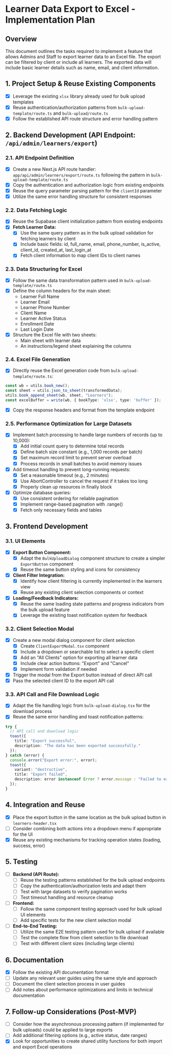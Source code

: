 # Learner Data Export to Excel - Implementation Plan

## Overview
This document outlines the tasks required to implement a feature that allows Admins and Staff to export learner data to an Excel file. The export can be filtered by client or include all learners. The exported data will include basic learner details such as name, email, and client information.

## 1. Project Setup & Reuse Existing Components
- [x] Leverage the existing `xlsx` library already used for bulk upload templates
- [x] Reuse authentication/authorization patterns from `bulk-upload-template/route.ts` and `bulk-upload/route.ts`
- [x] Follow the established API route structure and error handling pattern

## 2. Backend Development (API Endpoint: `/api/admin/learners/export`)

### 2.1. API Endpoint Definition
- [x] Create a new Next.js API route handler: `app/api/admin/learners/export/route.ts` following the pattern in `bulk-upload-template/route.ts`
- [x] Copy the authentication and authorization logic from existing endpoints
- [x] Reuse the query parameter parsing pattern for the `clientId` parameter
- [x] Utilize the same error handling structure for consistent responses

### 2.2. Data Fetching Logic
- [x] Reuse the Supabase client initialization pattern from existing endpoints
- [x] **Fetch Learner Data:**
    - [x] Use the same query pattern as in the bulk upload validation for fetching learners by client
    - [x] Include basic fields: id, full_name, email, phone_number, is_active, client_id, created_at, last_login_at
    - [x] Fetch client information to map client IDs to client names

### 2.3. Data Structuring for Excel
- [x] Follow the same data transformation pattern used in `bulk-upload-template/route.ts`
- [x] Define the column headers for the main sheet:
    - Learner Full Name
    - Learner Email
    - Learner Phone Number
    - Client Name
    - Learner Active Status
    - Enrollment Date
    - Last Login Date
- [x] Structure the Excel file with two sheets:
    - Main sheet with learner data
    - An instructions/legend sheet explaining the columns

### 2.4. Excel File Generation
- [x] Directly reuse the Excel generation code from `bulk-upload-template/route.ts`:
```typescript
const wb = utils.book_new();
const sheet = utils.json_to_sheet(transformedData);
utils.book_append_sheet(wb, sheet, "Learners");
const excelBuffer = write(wb, { bookType: 'xlsx', type: 'buffer' });
```
- [x] Copy the response headers and format from the template endpoint

### 2.5. Performance Optimization for Large Datasets
- [x] Implement batch processing to handle large numbers of records (up to 10,000):
    - [x] Add initial count query to determine total records
    - [x] Define batch size constant (e.g., 1,000 records per batch)
    - [x] Set maximum record limit to prevent server overload
    - [x] Process records in small batches to avoid memory issues
- [x] Add timeout handling to prevent long-running requests:
    - [x] Set a reasonable timeout (e.g., 2 minutes)
    - [x] Use AbortController to cancel the request if it takes too long
    - [x] Properly clean up resources in finally block
- [x] Optimize database queries:
    - [x] Use consistent ordering for reliable pagination
    - [x] Implement range-based pagination with .range()
    - [x] Fetch only necessary fields and tables

## 3. Frontend Development

### 3.1. UI Elements
- [x] **Export Button Component:**
    - [x] Adapt the `BulkUploadDialog` component structure to create a simpler `ExportButton` component
    - [x] Reuse the same button styling and icons for consistency
- [x] **Client Filter Integration:**
    - [x] Identify how client filtering is currently implemented in the learners view
    - [x] Reuse any existing client selection components or context
- [x] **Loading/Feedback Indicators:**
    - [x] Reuse the same loading state patterns and progress indicators from the bulk upload feature
    - [x] Leverage the existing toast notification system for feedback

### 3.2. Client Selection Modal
- [x] Create a new modal dialog component for client selection
    - [x] Create `ClientExportModal.tsx` component
    - [x] Include a dropdown or searchable list to select a specific client 
    - [x] Add an "All Clients" option for exporting all learner data
    - [x] Include clear action buttons: "Export" and "Cancel"
    - [x] Implement form validation if needed
- [x] Trigger the modal from the Export button instead of direct API call
- [x] Pass the selected client ID to the export API call

### 3.3. API Call and File Download Logic
- [x] Adapt the file handling logic from `bulk-upload-dialog.tsx` for the download process
- [x] Reuse the same error handling and toast notification patterns:
```typescript
try {
  // API call and download logic
  toast({
    title: "Export successful",
    description: "The data has been exported successfully."
  });
} catch (error) {
  console.error("Export error:", error);
  toast({
    variant: "destructive",
    title: "Export failed",
    description: error instanceof Error ? error.message : "Failed to export data",
  });
}
```

## 4. Integration and Reuse
- [x] Place the export button in the same location as the bulk upload button in `learners-header.tsx`
- [ ] Consider combining both actions into a dropdown menu if appropriate for the UI
- [x] Reuse any existing mechanisms for tracking operation states (loading, success, error)

## 5. Testing
- [ ] **Backend (API Route):**
    - [ ] Reuse the testing patterns established for the bulk upload endpoints
    - [ ] Copy the authentication/authorization tests and adapt them
    - [ ] Test with large datasets to verify pagination works
    - [ ] Test timeout handling and resource cleanup
- [ ] **Frontend:**
    - [ ] Follow the same component testing approach used for bulk upload UI elements
    - [ ] Add specific tests for the new client selection modal
- [ ] **End-to-End Testing:**
    - [ ] Utilize the same E2E testing pattern used for bulk upload if available
    - [ ] Test the complete flow from client selection to file download
    - [ ] Test with different client sizes (including large clients)

## 6. Documentation
- [x] Follow the existing API documentation format
- [ ] Update any relevant user guides using the same style and approach
- [ ] Document the client selection process in user guides
- [ ] Add notes about performance optimizations and limits in technical documentation

## 7. Follow-up Considerations (Post-MVP)
- [ ] Consider how the asynchronous processing pattern (if implemented for bulk uploads) could be applied to large exports
- [ ] Add additional filtering options (e.g., active status, date ranges)
- [x] Look for opportunities to create shared utility functions for both import and export Excel operations 